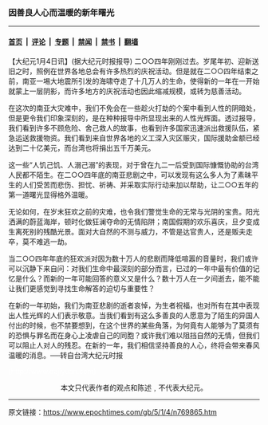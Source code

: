 ### 因善良人心而温暖的新年曙光

---

#### [首页](../../../..?n769865) &nbsp;|&nbsp; [评论](../../../../../epoch-comment?n769865) &nbsp;|&nbsp; [专题](../../../../../epoch-special?n769865) &nbsp;|&nbsp; [禁闻](../../../../../epoch-news?n769865) &nbsp;|&nbsp; [禁书](../../../../../books?n769865) &nbsp;|&nbsp; [翻墙](https://github.com/gfw-breaker/nogfw/blob/master/README.md?n769865)


<div class="post_content" id="artbody" itemprop="articleBody">
 <!-- article content begin -->
 <p>
  【大纪元1月4日讯】(据大纪元时报报导) 二○○四年刚刚过去。岁尾年初、迎新送旧之时，照例在世界各地总会有许多热烈的庆祝活动。但是就在二○○四年结束之前，南亚一埸大地震所引发的海啸夺走了十几万人的生命，使得新的一年在一开始就蒙上一层阴影，而许多地方的庆祝活动也因此缩减规模，或转为慈善活动。
 </p>
 <p>
  在这次的南亚大灾难中，我们不免会在一些趁火打劫的个案中看到人性的阴暗处，但是更令我们印象深刻的，是在种种报导中所显现出来的人性光辉面。透过报导，我们看到许多不顾危险、舍己救人的故事，也看到许多国家迅速派出救援队伍，紧急运送救援物资。我们看到来自世界各地的义工深入灾区赈灾，国际援助金额已经达到二十亿美元，而台湾也将捐出五千万美元。
 </p>
 <p>
  这一些“人饥己饥、人溺己溺”的表现，对于曾在九二一后受到国际慷慨协助的台湾人民都不陌生。在二○○四年底的南亚悲剧之中，可以发现有这么多人为了素昧平生的人们受苦而悲伤、担忧、祈祷、并采取实际行动来加以帮助，让二○○五年的第一道曙光显得格外温暖。
 </p>
 <p>
  无论如何，在岁末狂欢之前的灾难，也令我们警觉生命的无常与光阴的宝贵。阳光洒满的蔚蓝海岸，顿时化做狂澜夺命的无情陷阱；南国假期的欢乐喜庆，旦夕变成生离死别的残酷光景。面对大自然的不测与威力，不管是达官贵人，还是贩夫走卒，莫不难逃一劫。
 </p>
 <p>
  当二○○四年年底的狂欢派对因为数十万人的悲剧而降低喧嚣的音量时，我们或许可以沉静下来自问：对我们生命中最深刻的部分而言，已过的一年中最有价值的记忆是什么？而新的一年可能回答的意义又是什么？数十万人在一夕间逝去，能不能让我们更感觉到寻找生命解答的迫切与重要性？
 </p>
 <p>
  在新的一年初始，我们为南亚悲剧的逝者哀悼，为生者祝福，也对所有在其中表现出人性光辉的人们表示敬意。当我们看到有这么多善良的人愿意为了陌生的异国人付出的时候，也不禁要想到，在这个世界的某些角落，为何竟有人能够为了莫须有的恐惧与罪名而在身心上凌虐自己的同胞？或许我们难以阻挡自然的无情，但我们可以阻止人对人的残忍。在新的一年，我们相信坚持善良的人心，终将会带来春风温暖的消息。──转自台湾大纪元时报
 </p>
 <p>
  <font color="#ffffff">
   (http://www.dajiyuan.com)
  </font>
  <br/>
  <center>
   <font class="GY16">
    本文只代表作者的观点和陈述﹐不代表大纪元。
   </font>
  </center>
 </p>
 <!-- article content end -->
 <div id="below_article_ad">
 </div>
</div>


---

原文链接：https://www.epochtimes.com/gb/5/1/4/n769865.htm